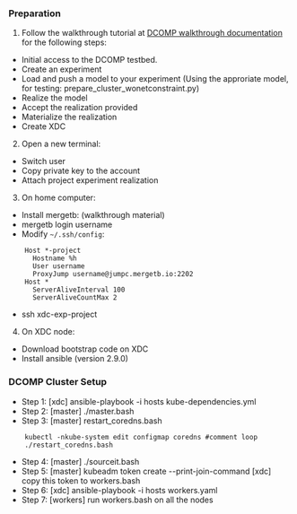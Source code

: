 ### Preparation

1. Follow the walkthrough tutorial at [DCOMP walkthrough documentation](https://www.mergetb.org/gui/walkthrough/) for the following steps:
- Initial access to the DCOMP testbed.
- Create an experiment
- Load and push a model to your experiment (Using the approriate model, for testing: prepare_cluster_wonetconstraint.py)
- Realize the model
- Accept the realization provided
- Materialize the realization
- Create XDC
2. Open a new terminal:
- Switch user
- Copy private key to the account
- Attach project experiment realization
3. On home computer:
- Install mergetb: (walkthrough material)
- mergetb login username
- Modify ``~/.ssh/config``:

```
	Host *-project
	  Hostname %h
	  User username
	  ProxyJump username@jumpc.mergetb.io:2202
	Host *
	  ServerAliveInterval 100
	  ServerAliveCountMax 2
```
- ssh xdc-exp-project

4. On XDC node:
- Download bootstrap code on XDC
- Install ansible (version 2.9.0)

### DCOMP Cluster Setup

- Step 1: [xdc] ansible-playbook -i hosts kube-dependencies.yml
- Step 2: [master] ./master.bash
- Step 3: [master] restart_coredns.bash

```
	kubectl -nkube-system edit configmap coredns #comment loop
	./restart_coredns.bash
```
- Step 4: [master] ./sourceit.bash
- Step 5: [master] kubeadm token create --print-join-command
	     [xdc] copy this token to workers.bash	
- Step 6: [xdc] ansible-playbook -i hosts workers.yaml
- Step 7: [workers] run workers.bash on all the nodes




